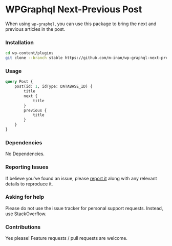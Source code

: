 # WPGraphql Next-Previous Post

When using `wp-graphql`, you can use this package to bring the next and previous articles in the post.

### Installation

```sh
cd wp-content/plugins
git clone --branch stable https://github.com/m-inan/wp-graphql-next-previous-post.git
```

### Usage

```graphql
query Post {
    post(id: 1, idType: DATABASE_ID) {
        title
        next {
            title
        }
        previous {
            title
        }
    }
}
```

### Dependencies

No Dependencies.

### Reporting Issues

If believe you've found an issue, please [report it](https://github.com/m-inan/wp-graphql-next-previous-post/issues) along with any relevant details to reproduce it.

### Asking for help

Please do not use the issue tracker for personal support requests. Instead, use StackOverflow.

### Contributions

Yes please! Feature requests / pull requests are welcome.
